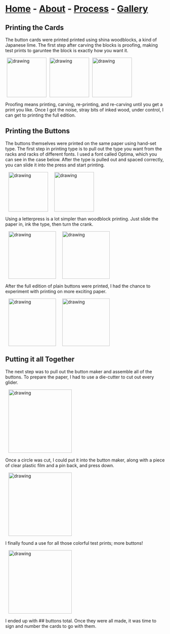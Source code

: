 # [Home](./index.md) - [About](./about.md) - [Process](./process.md) - [Gallery](./gallery.md)

## Printing the Cards
The button cards were printed printed using shina woodblocks, a kind of Japanese lime. The first step after carving the blocks is proofing, making test prints to garuntee the block is exactly how you want it.

<img src="https://user-images.githubusercontent.com/94495260/143725271-53564c6a-5815-420b-86cf-5d2cb78a2b04.jpg" alt="drawing" hspace="5" style="width:125px;"/><img src="https://user-images.githubusercontent.com/94495260/143725287-202c519d-82e8-4151-b9f2-d7c92e7171a7.jpg" alt="drawing" hspace="5" style="width:125px;"/><img src="https://user-images.githubusercontent.com/94495260/143725291-4e3dad55-fc3d-481d-af86-9d2ac78645ad.jpg" alt="drawing" hspace="5" style="width:125px;"/>

Proofing means printing, carving, re-printing, and re-carving until you get a print you like. Once I got the noise, stray bits of inked wood, under control, I can get to printing the full edition. 

## Printing the Buttons
The buttons themselves were printed on the same paper using hand-set type. The first step in printing type is to pull out the type you want from the racks and racks of different fonts. I used a font called Optima, which you can see in the case below. After the type is pulled out and spaced correctly, you can slide it into the press and start printing.

<img src="https://user-images.githubusercontent.com/94495260/143725294-2db79d79-f0b9-4cd4-b83b-311315235283.jpg" alt="drawing" hspace="10" style="height:125px;"/><img src="https://user-images.githubusercontent.com/94495260/143725296-f9857bca-9ac8-4330-bdb9-e40e8527bb6b.jpg" alt="drawing" hspace="10" style="height:125px;"/>

Using a letterpress is a lot simpler than woodblock printing. Just slide the paper in, ink the type, then turn the crank. 

<img src="https://user-images.githubusercontent.com/94495260/143725280-a3e54ece-a46d-41f9-882b-c43d03d84019.jpg" alt="drawing" hspace="10" style="width:150px;"/><img src="https://user-images.githubusercontent.com/94495260/143663692-f37ab3a1-59cc-4975-ac41-001e08494221.jpg" alt="drawing" hspace="10" style="width:150px;"/>

After the full edition of plain buttons were printed, I had the chance to experiment with printing on more exciting paper.

<img src="https://user-images.githubusercontent.com/94495260/143725292-9ab58e68-b699-47dd-b0d4-b2abeec8ebb3.jpg" alt="drawing" hspace="10" style="width:150px;"/><img src="https://user-images.githubusercontent.com/94495260/143663691-21d6304e-d6eb-434c-9fb3-23b020616040.jpg" alt="drawing" hspace="10" style="width:150px;"/>

## Putting it all Together
The next step was to pull out the button maker and assemble all of the buttons. To prepare the paper, I had to use a die-cutter to cut out every glider.

<img src="https://user-images.githubusercontent.com/94495260/144149710-0bdf3548-636b-4adc-a2c7-2a608ba0effb.jpg" alt="drawing" hspace="10" style="width:200px;"/>

Once a circle was cut, I could put it into the button maker, along with a piece of clear plastic film and a pin back, and press down.

<img src="https://user-images.githubusercontent.com/94495260/144150241-d4878597-7b8d-44c7-bbf8-19474cd7478d.jpg" alt="drawing" hspace="10" style="width:200px;"/>

I finally found a use for all those colorful test prints; more buttons!

<img src="https://user-images.githubusercontent.com/94495260/144150245-6145ae91-e770-432e-bc18-16ee9fceade2.jpg" alt="drawing" hspace="10" style="width:200px;"/>

I ended up with ## buttons total. Once they were all made, it was time to sign and number the cards to go with them. <!-- count the number of buttons -->


